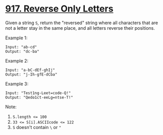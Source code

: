 # [917. Reverse Only Letters](https://leetcode-cn.com/problems/reverse-only-letters/)

Given a string `S`, return the "reversed" string where all characters that are not a letter stay in the same place, and all letters reverse their positions.

Example 1:

```text
Input: "ab-cd"
Output: "dc-ba"
```

Example 2:

```text
Input: "a-bC-dEf-ghIj"
Output: "j-Ih-gfE-dCba"
```

Example 3:

```text
Input: "Test1ng-Leet=code-Q!"
Output: "Qedo1ct-eeLg=ntse-T!"
```

Note:

1. `S.length <= 100`
1. `33 <= S[i].ASCIIcode <= 122`
1. `S` doesn't contain `\` or `"`
